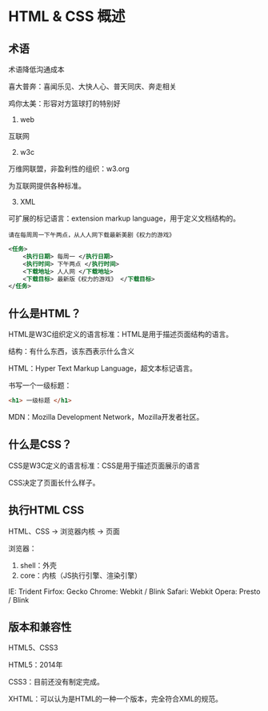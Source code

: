 # HTML & CSS 概述

## 术语

术语降低沟通成本

喜大普奔：喜闻乐见、大快人心、普天同庆、奔走相关

鸡你太美：形容对方篮球打的特别好

1. web

互联网

2. w3c

万维网联盟，非盈利性的组织：w3.org

为互联网提供各种标准。

3. XML

可扩展的标记语言：extension markup language，用于定义文档结构的。

```
请在每周周一下午两点，从人人网下载最新美剧《权力的游戏》
```

```xml
<任务>
    <执行日期> 每周一 </执行日期>
    <执行时间> 下午两点 </执行时间>
    <下载地址> 人人网 </下载地址>
    <下载目标> 最新版《权力的游戏》 </下载目标>
</任务>
```

## 什么是HTML？

HTML是W3C组织定义的语言标准：HTML是用于描述页面结构的语言。

结构：有什么东西，该东西表示什么含义

HTML：Hyper Text Markup Language，超文本标记语言。

书写一个一级标题：

```html
<h1> 一级标题 </h1>
```

MDN：Mozilla Development Network，Mozilla开发者社区。


## 什么是CSS？

CSS是W3C定义的语言标准：CSS是用于描述页面展示的语言

CSS决定了页面长什么样子。

## 执行HTML CSS

HTML、CSS -> 浏览器内核 -> 页面

浏览器：

1. shell：外壳
2. core：内核（JS执行引擎、渲染引擎）

IE: Trident
Firfox: Gecko
Chrome: Webkit / Blink
Safari: Webkit
Opera: Presto / Blink

## 版本和兼容性

HTML5、CSS3

HTML5：2014年

CSS3：目前还没有制定完成。

XHTML：可以认为是HTML的一种一个版本，完全符合XML的规范。